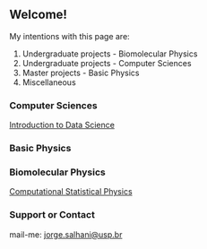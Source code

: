 ## Welcome!

My intentions with this page are:
1.  Undergraduate projects - Biomolecular Physics
2.  Undergraduate projects - Computer Sciences
3.  Master projects - Basic Physics
5.  Miscellaneous

### Computer Sciences

[Introduction to Data Science](https://github.com/jorgesalhani/IntroDataScience)

### Basic Physics

### Biomolecular Physics

[Computational Statistical Physics](https://github.com/jorgesalhani/CompStatPhysics)

### Support or Contact

mail-me: jorge.salhani@usp.br
